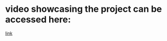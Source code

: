 <h1>video showcasing the project can be accessed here:</h1><a href="https://youtu.be/Mg677NKIXgU?feature=shared"> link </a>
